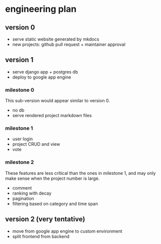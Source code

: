 # engineering plan

## version 0

- serve static website generated by mkdocs
- new projects: github pull request + maintainer approval

## version 1

- serve django app + postgres db
- deploy to google app engine

### milestone 0

This sub-version would appear similar to version 0.

- no db
- serve rendered project markdown files

### milestone 1

- user login
- project CRUD and view
- vote

### milestone 2

These features are less critical than the ones in milestone 1, and may only
make sense when the project number is large.

- comment
- ranking with decay
- pagination
- filtering based on category and time span

## version 2 (very tentative)

- move from google app engine to custom environment
- split frontend from backend
